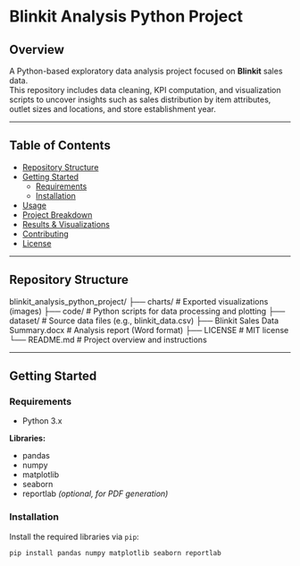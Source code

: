 # Blinkit Analysis Python Project

## Overview

A Python-based exploratory data analysis project focused on **Blinkit** sales data.  
This repository includes data cleaning, KPI computation, and visualization scripts to uncover insights such as sales distribution by item attributes, outlet sizes and locations, and store establishment year.

---

## Table of Contents

- [Repository Structure](#repository-structure)
- [Getting Started](#getting-started)
  - [Requirements](#requirements)
  - [Installation](#installation)
- [Usage](#usage)
- [Project Breakdown](#project-breakdown)
- [Results & Visualizations](#results--visualizations)
- [Contributing](#contributing)
- [License](#license)

---

## Repository Structure

blinkit_analysis_python_project/
├── charts/ # Exported visualizations (images)
├── code/ # Python scripts for data processing and plotting
├── dataset/ # Source data files (e.g., blinkit_data.csv)
├── Blinkit Sales Data Summary.docx # Analysis report (Word format)
├── LICENSE # MIT license
└── README.md # Project overview and instructions

---

## Getting Started

### Requirements

- Python 3.x

**Libraries:**
- pandas
- numpy
- matplotlib
- seaborn
- reportlab *(optional, for PDF generation)*

### Installation

Install the required libraries via `pip`:

```bash
pip install pandas numpy matplotlib seaborn reportlab

